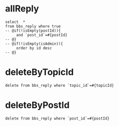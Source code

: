 allReply
===
    select  * 
    from bbs_reply where true
    -- @if(!isEmpty(postId)){
    	 and `post_id`=#{postId}
    -- @}
    -- @if(!isEmpty(isAdmin)){
         order by id desc
    -- @}
    

deleteByTopicId
===
    delete from bbs_reply where `topic_id`=#{topicId}

deleteByPostId
===
    delete from bbs_reply where `post_id`=#{postId}
